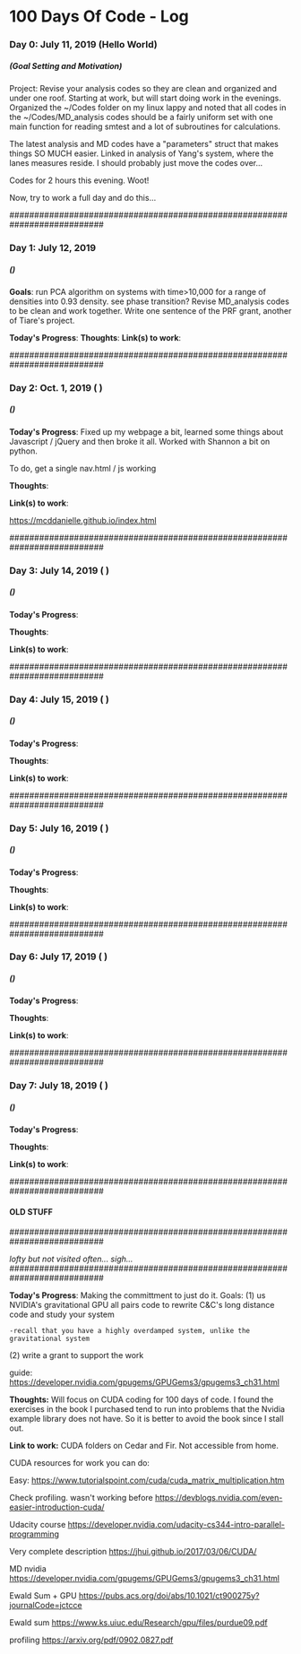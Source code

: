 # 100 Days Of Code - Log

### Day 0: July 11, 2019 (Hello World)
##### (Goal Setting and Motivation)

Project:
Revise your analysis codes so they are clean and organized and under one roof.
Starting at work, but will start doing work in the evenings.
Organized the ~/Codes folder on my linux lappy and noted that all codes in the ~/Codes/MD_analysis codes should be a fairly uniform set with one main function for reading smtest and a lot of subroutines for calculations.

The latest analysis and MD codes have a "parameters" struct that makes things SO MUCH easier.  Linked in analysis of Yang's system, where the lanes measures reside.  I should probably just move the codes over...

Codes for 2 hours this evening.  Woot!

Now, try to work a full day and do this...

###########################################################################
### Day 1: July 12, 2019 
##### ()

**Goals**:
run PCA algorithm on systems with time>10,000 for a range of densities into 0.93 density.  see phase transition?  Revise MD_analysis codes to be clean and work together.  Write one sentence of the PRF grant, another of Tiare's project.

**Today's Progress**: 
**Thoughts**: 
**Link(s) to work**: 

###########################################################################
### Day 2: Oct. 1, 2019 ( )
##### ()

**Today's Progress**: 
Fixed up my webpage a bit, learned some things about Javascript / jQuery and then broke it all.  Worked with Shannon a bit on python.

To do, get a single nav.html / js working

**Thoughts**: 

**Link(s) to work**:

https://mcddanielle.github.io/index.html

###########################################################################
### Day 3: July 14, 2019 ( )
##### ()

**Today's Progress**: 

**Thoughts**: 

**Link(s) to work**:

###########################################################################
### Day 4: July 15, 2019 ( )
##### ()

**Today's Progress**: 

**Thoughts**: 

**Link(s) to work**: 

###########################################################################
### Day 5: July 16, 2019 ( )
##### ()

**Today's Progress**: 

**Thoughts**: 

**Link(s) to work**:

###########################################################################
### Day 6: July 17, 2019 ( )
##### ()

**Today's Progress**: 

**Thoughts**: 

**Link(s) to work**: 

###########################################################################
### Day 7: July 18, 2019 ( )
##### ()

**Today's Progress**: 

**Thoughts**: 

**Link(s) to work**:

###########################################################################
#### OLD STUFF
###########################################################################

*lofty but not visited often... sigh...*
###########################################################################

**Today's Progress**: Making the committment to just do it.  Goals:
(1) us NVIDIA's gravitational GPU all pairs code to rewrite C&C's long distance code and study your system

    -recall that you have a highly overdamped system, unlike the gravitational system

(2) write a grant to support the work

guide:
https://developer.nvidia.com/gpugems/GPUGems3/gpugems3_ch31.html

**Thoughts:** Will focus on CUDA coding for 100 days of code.  I found the exercises in the book I purchased tend to run into problems that the Nvidia example library does not have.  So it is better to avoid the book since I stall out.

**Link to work:** CUDA folders on Cedar and Fir.  Not accessible from home.

CUDA resources for work you can do:

Easy:
https://www.tutorialspoint.com/cuda/cuda_matrix_multiplication.htm

Check profiling.  wasn't working before
https://devblogs.nvidia.com/even-easier-introduction-cuda/

Udacity course
https://developer.nvidia.com/udacity-cs344-intro-parallel-programming

Very complete description
https://jhui.github.io/2017/03/06/CUDA/

MD
nvidia
https://developer.nvidia.com/gpugems/GPUGems3/gpugems3_ch31.html

Ewald Sum + GPU
https://pubs.acs.org/doi/abs/10.1021/ct900275y?journalCode=jctcce

Ewald sum
https://www.ks.uiuc.edu/Research/gpu/files/purdue09.pdf

profiling
https://arxiv.org/pdf/0902.0827.pdf

